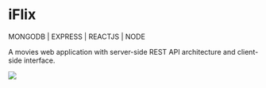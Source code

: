# iFlix

MONGODB | EXPRESS | REACTJS | NODE

A movies web application with server-side REST API architecture and client-side interface.

<img src="client/src/images/screenshot.png">

